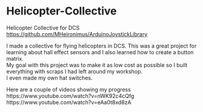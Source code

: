 # Helicopter-Collective<br>
Helicopter Collective for DCS <br>
https://github.com/MHeironimus/ArduinoJoystickLibrary

I made a collective for flying helicopters in DCS. This was a great project for learning about hall effect sensors and I also learned how to create a button matrix. <br>My goal with this project was to make it as low cost as possible so I built everything with scraps I had left around my workshop. <br>I even made my own hat switches.

<p> Here are a couple of videos showing my progress
<br> https://www.youtube.com/watch?v=nWK92c4cQfg
<br> https://www.youtube.com/watch?v=eAa0t8xd8zA
